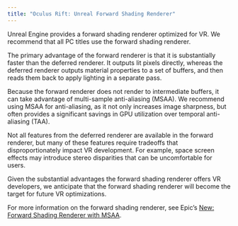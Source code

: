 ```yaml
---
title: "Oculus Rift: Unreal Forward Shading Renderer"
---
```


Unreal Engine provides a forward shading renderer optimized for VR. We recommend that all PC titles use the forward shading renderer. 

The primary advantage of the forward renderer is that it is substantially faster than the deferred renderer. It outputs lit pixels directly, whereas the deferred renderer outputs material properties to a set of buffers, and then reads them back to apply lighting in a separate pass.

Because the forward renderer does not render to intermediate buffers, it can take advantage of multi-sample anti-aliasing (MSAA). We recommend using MSAA for anti-aliasing, as it not only increases image sharpness, but often provides a significant savings in GPU utilization over temporal anti-aliasing (TAA).

Not all features from the deferred renderer are available in the forward renderer, but many of these features require tradeoffs that disproportionately impact VR development. For example, space screen effects may introduce stereo disparities that can be uncomfortable for users.

Given the substantial advantages the forward shading renderer offers VR developers, we anticipate that the forward shading renderer will become the target for future VR optimizations.

For more information on the forward shading renderer, see Epic’s [New: Forward Shading Renderer with MSAA](https://www.unrealengine.com/blog/unreal-engine-4-14-released).

